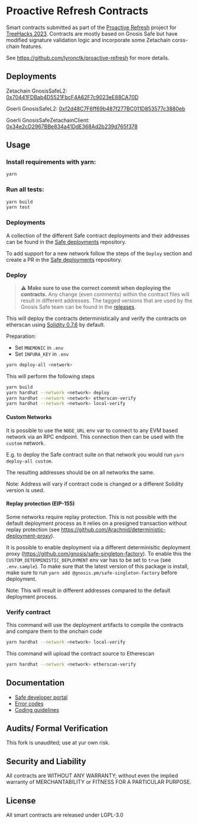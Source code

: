 # Proactive Refresh Contracts

Smart contracts submitted as part of the [Proactive Refresh](https://devpost.com/software/proactive-refresh) project for [TreeHacks 2023](https://www.treehacks.com/). Contracts are mostly based on Gnosis Safe but have modified signature validation logic and incorporate some Zetachain corss-chain features.

See https://github.com/lyronctk/proactive-refresh for more details.

## Deployments

Zetachain GnosisSafeL2: [0x70441FDBab4D5521FbcF4A62F7c9023eE88CA70D](https://explorer.zetachain.com/address/0x70441FDBab4D5521FbcF4A62F7c9023eE88CA70D)

Goerli GnosisSafeL2: [0xf2d48C7F6ff69b487f277BC011D853577c3880eb](https://goerli.etherscan.io/address/0xf2d48C7F6ff69b487f277BC011D853577c3880eb)

Goerli GnosisSafeZetachainClient: [0x34e2cD2967BBe834a41DdE368Ad2b239d765f378](https://goerli.etherscan.io/address/0x34e2cD2967BBe834a41DdE368Ad2b239d765f378)

## Usage

### Install requirements with yarn:

```bash
yarn
```

### Run all tests:

```bash
yarn build
yarn test
```

### Deployments

A collection of the different Safe contract deployments and their addresses can be found in the [Safe deployments](https://github.com/gnosis/safe-deployments) repository.

To add support for a new network follow the steps of the `Deploy` section and create a PR in the [Safe deployments](https://github.com/gnosis/safe-deployments) repository.

### Deploy

> :warning: **Make sure to use the correct commit when deploying the contracts.** Any change (even comments) within the contract files will result in different addresses. The tagged versions that are used by the Gnosis Safe team can be found in the [releases](https://github.com/gnosis/safe-contracts/releases).

This will deploy the contracts deterministically and verify the contracts on etherscan using [Solidity 0.7.6](https://github.com/ethereum/solidity/releases/tag/v0.7.6) by default.

Preparation:

- Set `MNEMONIC` in `.env`
- Set `INFURA_KEY` in `.env`

```bash
yarn deploy-all <network>
```

This will perform the following steps

```bash
yarn build
yarn hardhat --network <network> deploy
yarn hardhat --network <network> etherscan-verify
yarn hardhat --network <network> local-verify
```

#### Custom Networks

It is possible to use the `NODE_URL` env var to connect to any EVM based network via an RPC endpoint. This connection then can be used with the `custom` network.

E.g. to deploy the Safe contract suite on that network you would run `yarn deploy-all custom`.

The resulting addresses should be on all networks the same.

Note: Address will vary if contract code is changed or a different Solidity version is used.

#### Replay protection (EIP-155)

Some networks require replay protection. This is not possible with the default deployment process as it relies on a presigned transaction without replay protection (see https://github.com/Arachnid/deterministic-deployment-proxy).

It is possible to enable deployment via a different determinisitic deployment proxy (https://github.com/gnosis/safe-singleton-factory). To enable this the `CUSTOM_DETERMINISTIC_DEPLOYMENT` env var has to be set to `true` (see `.env.sample`). To make sure that the latest version of this package is install, make sure to run `yarn add @gnosis.pm/safe-singleton-factory` before deployment.

Note: This will result in different addresses compared to the default deployment process.

### Verify contract

This command will use the deployment artifacts to compile the contracts and compare them to the onchain code

```bash
yarn hardhat --network <network> local-verify
```

This command will upload the contract source to Etherescan

```bash
yarn hardhat --network <network> etherscan-verify
```

## Documentation

- [Safe developer portal](http://docs.gnosis.io/safe)
- [Error codes](docs/error_codes.md)
- [Coding guidelines](docs/guidelines.md)

## Audits/ Formal Verification

This fork is unaudited; use at yur own risk.

## Security and Liability

All contracts are WITHOUT ANY WARRANTY; without even the implied warranty of MERCHANTABILITY or FITNESS FOR A PARTICULAR PURPOSE.

## License

All smart contracts are released under LGPL-3.0
